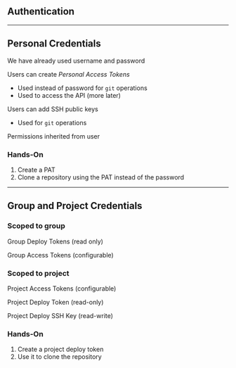 <!-- .slide: class="vertical-center" -->

<i class="fa-duotone fa-key-skeleton-left-right fa-8x fa-duotone-colors" style="float: right; color: grey;"></i>

## Authentication

---

## Personal Credentials

<i class="fa-duotone fa-key-skeleton fa-4x fa-duotone-colors-inverted" style="float: right;"></i>

We have already used username and password

Users can create *Personal Access Tokens*

- Used instead of password for `git` operations
- Used to access the API (more later)

Users can add SSH public keys

- Used for `git` operations

Permissions inherited from user

### Hands-On

1. Create a PAT
1. Clone a repository using the PAT instead of the password

---

## Group and Project Credentials

<i class="fa-duotone fa-bucket fa-4x fa-duotone-colors-inverted" style="float: right;"></i>

### Scoped to group

Group Deploy Tokens (read only)

Group Access Tokens (configurable)

### Scoped to project

Project Access Tokens (configurable)

Project Deploy Token (read-only)

Project Deploy SSH Key (read-write)

### Hands-On

1. Create a project deploy token
1. Use it to clone the repository
